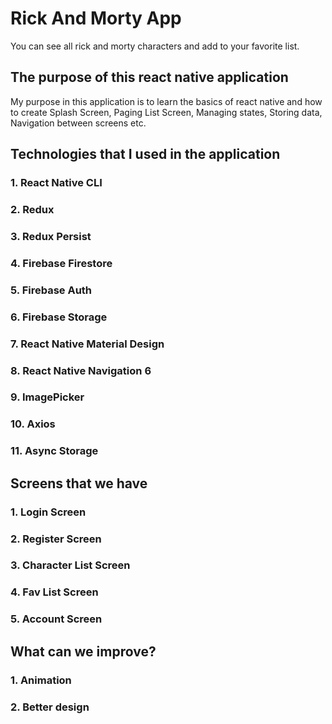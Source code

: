# Rick And Morty App

You can see all rick and morty characters and add to your favorite list.

## The purpose of this react native application

My purpose in this application is to learn the basics of react native and how to create Splash Screen, Paging List
Screen, Managing states, Storing data, Navigation between screens etc.

## Technologies that I used in the application
### 1.  React Native CLI
### 2.  Redux
### 3.  Redux Persist
### 4.  Firebase Firestore
### 5.  Firebase Auth
### 6.  Firebase Storage
### 7.  React Native Material Design
### 8.  React Native Navigation 6
### 9.  ImagePicker
### 10. Axios
### 11. Async Storage

## Screens that we have
### 1. Login Screen
### 2. Register Screen
### 3. Character List Screen
### 4. Fav List Screen
### 5. Account Screen

## What can we improve?
### 1. Animation
### 2. Better design
